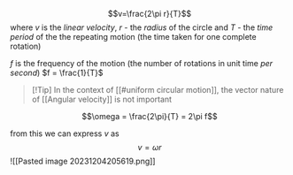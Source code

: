 $$v=\frac{2\pi r}{T}$$
where $v$ is the *linear velocity*,
$r$ - the *radius* of the circle 
and $T$ - the *time period* of the the repeating motion (the time taken for one complete rotation)

$f$ is the frequency of the motion (the number of rotations in unit time *per second*) $f = \frac{1}{T}$

> [!Tip] In the context of [[#uniform circular motion]], the vector nature of [[Angular velocity]] is not important
> 

$$\omega = \frac{2\pi}{T} = 2\pi f$$

from this we can express $v$ as 
$$v = \omega r$$
![[Pasted image 20231204205619.png]]
